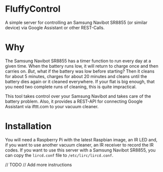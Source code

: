 # FluffyControl
A simple server for controlling an Samsung Navibot SR8855 (or similar device) via Google Assistant or other REST-Calls.

# Why
The Samsung Navibot SR8855 has a timer function to run every day at a given time.
When the battery runs low, it will return to charge once and then carries on. *But*, what if the battery was low before starting?
Then it cleans for about 5 minutes, charges for about 20 minutes and cleans until the battery dies again or it cleaned everywhere.
If your flat is big enough, that you need two complete runs of cleaning, this is quite impractical.

This tool takes control over your Samsung Navibot and takes care of the battery problem.
Also, it provides a REST-API for connecting Google Assistant via ifttt.com to your vacuum cleaner.

# Installation
You will need a Raspberry Pi with the latest Raspbian image, an IR LED and, if you want to use another vacuum cleaner, an IR receiver to record the IR codes.
If you want to use this server with a Samsung Navibot SR8855, you can copy the `lircd.conf` file to `/etc/lirc/lircd.conf`.

// TODO
// Add more instructions
